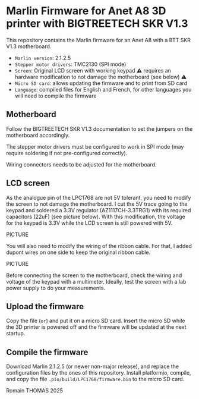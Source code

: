 # Marlin Firmware for Anet A8 3D printer with BIGTREETECH SKR V1.3

This repository contains the Marlin firmware for an Anet A8 with a BTT SKR V1.3 motherboard.

  - `Marlin version`: 2.1.2.5
  - `Stepper motor drivers`: TMC2130 (SPI mode)
  - `Screen`: Original LCD screen with working keypad :warning: requires an hardware modification to not damage the motherboard (see below) :warning:
  - `Micro SD card`: allows updating the firmware and to print from SD card
  - `Language`: compiled files for English and French, for other languages you will need to compile the firmware
  
## Motherboard

Follow the BIGTREETECH SKR V1.3 documentation to set the jumpers on the motherboard accordingly.

The stepper motor drivers must be configured to work in SPI mode (may require soldering if not pre-configured correctly).

Wiring connectors needs to be adjusted for the motherboard.

## LCD screen

As the analogue pin of the LPC1768 are not 5V tolerant, you need to modify the screen to not damage the motherboard. I cut the 5V trace going to the keypad and soldered a 3.3V regulator (AZ1117CH-3.3TRG1) with its required capacitors (22uF) (see picture below). With this modification, the voltage for the keypad is 3.3V while the LCD screen is still powered with 5V.

PICTURE

You will also need to modify the wiring of the ribbon cable. For that, I added dupont wires on one side to keep the original ribbon cable.

PICTURE

Before connecting the screen to the motherboard, check the wiring and voltage of the keypad with a multimeter. Ideally, test the screen with a lab power supply to do your measurements.

## Upload the firmware

Copy the file (`` or ``) and put it on a micro SD card. Insert the micro SD while the 3D printer is powered off and the firmware will be updated at the next startup.

## Compile the firmware

Download Marlin 2.1.2.5 (or newer non-major release), and replace the configuration files by the ones of this repository.
Install platformio, compile, and copy the file `.pio/build/LPC1768/firmware.bin` to the micro SD card.


Romain THOMAS 2025
